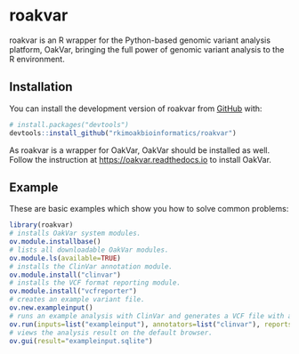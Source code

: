 
# roakvar

<!-- badges: start -->
<!-- badges: end -->

roakvar is an R wrapper for the Python-based genomic variant analysis platform, OakVar, bringing the full power of genomic variant analysis to the R environment.

## Installation

You can install the development version of roakvar from [GitHub](https://github.com/rkimoakbioinformatics/roakvar) with:

``` r
# install.packages("devtools")
devtools::install_github("rkimoakbioinformatics/roakvar")
```

As roakvar is a wrapper for OakVar, OakVar should be installed as well. Follow the instruction at https://oakvar.readthedocs.io to install OakVar.

## Example

These are basic examples which show you how to solve common problems:

``` r
library(roakvar)
# installs OakVar system modules.
ov.module.installbase()
# lists all downloadable OakVar modules.
ov.module.ls(available=TRUE)
# installs the ClinVar annotation module.
ov.module.install("clinvar")
# installs the VCF format reporting module.
ov.module.install("vcfreporter")
# creates an example variant file.
ov.new.exampleinput()
# runs an example analysis with ClinVar and generates a VCF file with annotated variants.
ov.run(inputs=list("exampleinput"), annotators=list("clinvar"), reports=list("vcf"))
# views the analysis result on the default browser.
ov.gui(result="exampleinput.sqlite")
```

